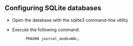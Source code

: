 Configuring SQLite databases
----------------------------

- Open the database with the sqlite3 command-line utility
- Execute the following command:

            PRAGMA journal_mode=WAL;
